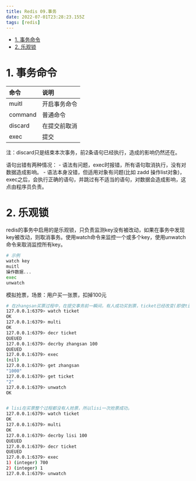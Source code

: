 ```yaml
---
title: Redis 09.事务
date: 2022-07-01T23:28:23.155Z
tags: [redis]
---
```

- [1. 事务命令](#1-事务命令)
- [2. 乐观锁](#2-乐观锁)

# 1. 事务命令

| 命令    | 说明         |
| :------ | :----------- |
| muitl   | 开启事务命令 |
| command | 普通命令     |
| discard | 在提交前取消 |
| exec    | 提交         |

注：discard只是结束本次事务，前2条语句已经执行，造成的影响仍然还在。

语句出错有两种情况： - 语法有问题，exec时报错，所有语句取消执行，没有对数据造成影响。 - 语法本身没错，但适用对象有问题(比如 zadd 操作list对象)，exec之后，会执行正确的语句，并跳过有不适当的语句，对数据会造成影响，这点由程序员负责。

# 2. 乐观锁

redis的事务中启用的是乐观锁，只负责监测key没有被改动，如果在事务中发现key被改动，则取消事务。使用watch命令来监控一个或多个key，使用unwatch命令来取消监控所有key。

```bash
# 示例
watch key
muitl
操作数据...
exec
unwatch
```

模拟抢票，场景：用户买一张票，扣掉100元

```bash
# 在zhangsan买票过程中，在提交事务前一瞬间，有人成功买到票，ticket已经改变(即使ticket还有票)，导致zhangsan抢票失败。
127.0.0.1:6379> watch ticket
OK
127.0.0.1:6379> multi
OK
127.0.0.1:6379> decr ticket
QUEUED
127.0.0.1:6379> decrby zhangsan 100
QUEUED
127.0.0.1:6379> exec
(nil)
127.0.0.1:6379> get zhangsan
"1000"
127.0.0.1:6379> get ticket
"2"
127.0.0.1:6379> unwatch
OK


# lisi在买票整个过程都没有人抢票，所以lisi一次抢票成功。
127.0.0.1:6379> watch ticket
OK
127.0.0.1:6379> multi
OK
127.0.0.1:6379> decrby lisi 100
QUEUED
127.0.0.1:6379> decr ticket
QUEUED
127.0.0.1:6379> exec
1) (integer) 700
2) (integer) 1
127.0.0.1:6379> unwatch
```